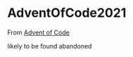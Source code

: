 # AdventOfCode2021

From [Advent of Code](https://adventofcode.com/)

likely to be found abandoned 
